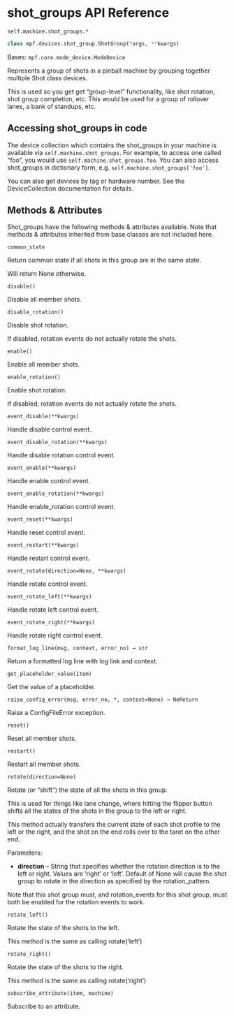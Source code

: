 # shot_groups API Reference

`self.machine.shot_groups.*`

``` python
class mpf.devices.shot_group.ShotGroup(*args, **kwargs)
```

Bases: `mpf.core.mode_device.ModeDevice`

Represents a group of shots in a pinball machine by grouping together multiple Shot class devices.

This is used so you get get “group-level” functionality, like shot rotation, shot group completion, etc. This would be used for a group of rollover lanes, a bank of standups, etc.

## Accessing shot_groups in code

The device collection which contains the shot_groups in your machine is available via `self.machine.shot_groups`. For example, to access one called “foo”, you would use `self.machine.shot_groups.foo`. You can also access shot_groups in dictionary form, e.g. `self.machine.shot_groups['foo']`.

You can also get devices by tag or hardware number. See the DeviceCollection documentation for details.

## Methods & Attributes

Shot_groups have the following methods & attributes available. Note that methods & attributes inherited from base classes are not included here.

`common_state`

Return common state if all shots in this group are in the same state.

Will return None otherwise.

`disable()`

Disable all member shots.

`disable_rotation()`

Disable shot rotation.

If disabled, rotation events do not actually rotate the shots.

`enable()`

Enable all member shots.

`enable_rotation()`

Enable shot rotation.

If disabled, rotation events do not actually rotate the shots.

`event_disable(**kwargs)`

Handle disable control event.

`event_disable_rotation(**kwargs)`

Handle disable rotation control event.

`event_enable(**kwargs)`

Handle enable control event.

`event_enable_rotation(**kwargs)`

Handle enable_rotation control event.

`event_reset(**kwargs)`

Handle reset control event.

`event_restart(**kwargs)`

Handle restart control event.

`event_rotate(direction=None, **kwargs)`

Handle rotate control event.

`event_rotate_left(**kwargs)`

Handle rotate left control event.

`event_rotate_right(**kwargs)`

Handle rotate right control event.

`format_log_line(msg, context, error_no) → str`

Return a formatted log line with log link and context.

`get_placeholder_value(item)`

Get the value of a placeholder.

`raise_config_error(msg, error_no, *, context=None) → NoReturn`

Raise a ConfigFileError exception.

`reset()`

Reset all member shots.

`restart()`

Restart all member shots.

`rotate(direction=None)`

Rotate (or “shift”) the state of all the shots in this group.

This is used for things like lane change, where hitting the flipper button shifts all the states of the shots in the group to the left or right.

This method actually transfers the current state of each shot profile to the left or the right, and the shot on the end rolls over to the taret on the other end.

Parameters:

* **direction** – String that specifies whether the rotation direction is to the left or right. Values are ‘right’ or ‘left’. Default of None will cause the shot group to rotate in the direction as specified by the rotation_pattern.

Note that this shot group must, and rotation_events for this shot group, must both be enabled for the rotation events to work.

`rotate_left()`

Rotate the state of the shots to the left.

This method is the same as calling rotate(‘left’)

`rotate_right()`

Rotate the state of the shots to the right.

This method is the same as calling rotate(‘right’)

`subscribe_attribute(item, machine)`

Subscribe to an attribute.
